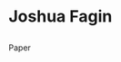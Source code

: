 # Joshua Fagin
## 

Paper <a href="pdfs/" class="image fit"><img src="images/marr_pic.jpg" alt=""></a>	
